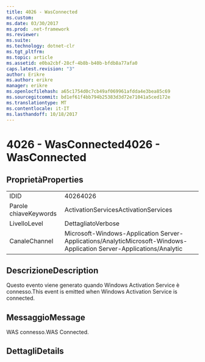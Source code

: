 ```yaml
---
title: 4026 - WasConnected
ms.custom: 
ms.date: 03/30/2017
ms.prod: .net-framework
ms.reviewer: 
ms.suite: 
ms.technology: dotnet-clr
ms.tgt_pltfrm: 
ms.topic: article
ms.assetid: e0ba2cbf-28cf-4b8b-b40b-bfdb8a77afa0
caps.latest.revision: "3"
author: Erikre
ms.author: erikre
manager: erikre
ms.openlocfilehash: a65c1754d0c7cb49af069961afdda4e3bea85c69
ms.sourcegitcommit: bd1ef61f4bb794b25383d3d72e71041a5ced172e
ms.translationtype: MT
ms.contentlocale: it-IT
ms.lasthandoff: 10/18/2017
---
```

# <a name="4026---wasconnected"></a><span data-ttu-id="4f8a8-102">4026 - WasConnected</span><span class="sxs-lookup"><span data-stu-id="4f8a8-102">4026 - WasConnected</span></span>
## <a name="properties"></a><span data-ttu-id="4f8a8-103">Proprietà</span><span class="sxs-lookup"><span data-stu-id="4f8a8-103">Properties</span></span>  
  
|||  
|-|-|  
|<span data-ttu-id="4f8a8-104">ID</span><span class="sxs-lookup"><span data-stu-id="4f8a8-104">ID</span></span>|<span data-ttu-id="4f8a8-105">4026</span><span class="sxs-lookup"><span data-stu-id="4f8a8-105">4026</span></span>|  
|<span data-ttu-id="4f8a8-106">Parole chiave</span><span class="sxs-lookup"><span data-stu-id="4f8a8-106">Keywords</span></span>|<span data-ttu-id="4f8a8-107">ActivationServices</span><span class="sxs-lookup"><span data-stu-id="4f8a8-107">ActivationServices</span></span>|  
|<span data-ttu-id="4f8a8-108">Livello</span><span class="sxs-lookup"><span data-stu-id="4f8a8-108">Level</span></span>|<span data-ttu-id="4f8a8-109">Dettagliato</span><span class="sxs-lookup"><span data-stu-id="4f8a8-109">Verbose</span></span>|  
|<span data-ttu-id="4f8a8-110">Canale</span><span class="sxs-lookup"><span data-stu-id="4f8a8-110">Channel</span></span>|<span data-ttu-id="4f8a8-111">Microsoft-Windows-Application Server-Applications/Analytic</span><span class="sxs-lookup"><span data-stu-id="4f8a8-111">Microsoft-Windows-Application Server-Applications/Analytic</span></span>|  
  
## <a name="description"></a><span data-ttu-id="4f8a8-112">Descrizione</span><span class="sxs-lookup"><span data-stu-id="4f8a8-112">Description</span></span>  
 <span data-ttu-id="4f8a8-113">Questo evento viene generato quando Windows Activation Service è connesso.</span><span class="sxs-lookup"><span data-stu-id="4f8a8-113">This event is emitted when Windows Activation Service is connected.</span></span>  
  
## <a name="message"></a><span data-ttu-id="4f8a8-114">Messaggio</span><span class="sxs-lookup"><span data-stu-id="4f8a8-114">Message</span></span>  
 <span data-ttu-id="4f8a8-115">WAS connesso.</span><span class="sxs-lookup"><span data-stu-id="4f8a8-115">WAS Connected.</span></span>  
  
## <a name="details"></a><span data-ttu-id="4f8a8-116">Dettagli</span><span class="sxs-lookup"><span data-stu-id="4f8a8-116">Details</span></span>

